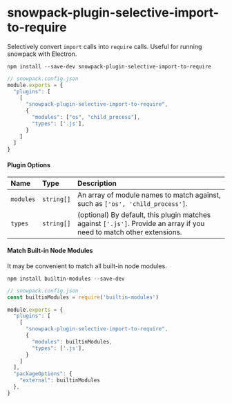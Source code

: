# snowpack-plugin-selective-import-to-require
Selectively convert `import` calls into `require` calls. Useful for running snowpack with Electron.

```
npm install --save-dev snowpack-plugin-selective-import-to-require
```

```js
// snowpack.config.json
module.exports = {
  "plugins": [
    [
      "snowpack-plugin-selective-import-to-require",
      {
        "modules": ["os", "child_process"],
        "types": ['.js'],
      }
    ]
  ]
}
```

#### Plugin Options

| Name               | Type       | Description |
| :----------------- | :--------- | :---------- |
| `modules` | `string[]` | An array of module names to match against, such as `['os', 'child_process']`.
| `types`   | `string[]` | (optional) By default, this plugin matches against `['.js']`. Provide an array if you need to match other extensions.

#### Match Built-in Node Modules
It may be convenient to match all built-in node modules.

```
npm install builtin-modules --save-dev
```

```js
// snowpack.config.json
const builtinModules = require('builtin-modules')

module.exports = {
  "plugins": [
    [
      "snowpack-plugin-selective-import-to-require",
      {
        "modules": builtinModules,
        "types": ['.js'],
      }
    ]
  ],
  "packageOptions": {
    "external": builtinModules
  },
}

```
